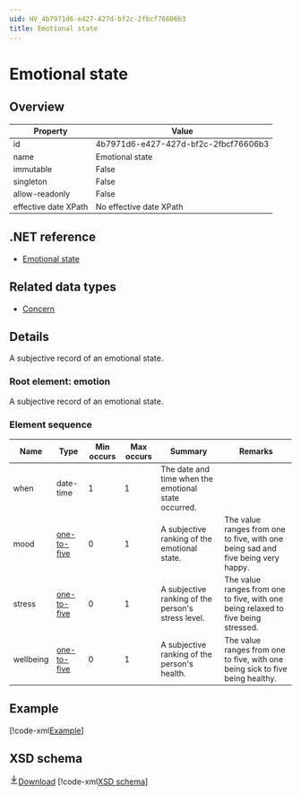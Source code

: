 ```yaml
---
uid: HV_4b7971d6-e427-427d-bf2c-2fbcf76606b3
title: Emotional state
---
```


# Emotional state

## Overview

Property|Value
---|---
id|4b7971d6-e427-427d-bf2c-2fbcf76606b3
name|Emotional state
immutable|False
singleton|False
allow-readonly|False
effective date XPath|No effective date XPath

## .NET reference
- [Emotional state](https://go.microsoft.com/fwlink/?LinkID=136110)

## Related data types

- [Concern](xref:HV_AEA2E8F2-11DD-4A7D-AB43-1D58764EBC19)

## Details
A subjective record of an emotional state.

<a name='emotion'></a>

### Root element: emotion

A subjective record of an emotional state.

### Element sequence

Name|Type|Min occurs|Max occurs|Summary|Remarks
---|---|---|---|---|---
when|date-time|1|1|The date and time when the emotional state occurred.|
mood|[one-to-five](xref:HV_3e730686-781f-4616-aa0d-817bba8eb141#one-to-five)|0|1|A subjective ranking of the emotional state.|The value ranges from one to five, with one being sad and five being very happy.
stress|[one-to-five](xref:HV_3e730686-781f-4616-aa0d-817bba8eb141#one-to-five)|0|1|A subjective ranking of the person's stress level.|The value ranges from one to five, with one being relaxed to five being stressed.
wellbeing|[one-to-five](xref:HV_3e730686-781f-4616-aa0d-817bba8eb141#one-to-five)|0|1|A subjective ranking of the person's health.|The value ranges from one to five, with one being sick to five being healthy.

## Example
[!code-xml[Example](sample-xml/4b7971d6-e427-427d-bf2c-2fbcf76606b3.xml)]

## XSD schema
[![Download](/healthvault/images/download.png)Download](xsd/emotion.xsd)
[!code-xml[XSD schema](xsd/emotion.xsd)]
